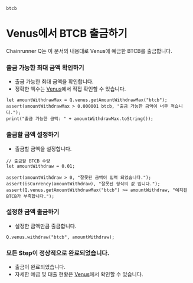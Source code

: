 ```meta-Currency
btcb
```

# Venus에서 BTCB 출금하기

Chainrunner Q는 이 문서의 내용대로 Venus에 예금한 BTCB를 출금합니다.

### 출금 가능한 최대 금액 확인하기

- 출금 가능한 최대 금액을 확인합니다.
- 정확한 액수는 [Venus](https://app.venus.io/dashboard)에서 직접 확인할 수 있습니다.

```output-Dynamic
let amountWithdrawMax = Q.venus.getAmountWithdrawMax("btcb");
assert(amountWithdrawMax > 0.000001 btcb, "출금 가능한 금액이 너무 적습니다.");
print("출금 가능한 금액: " + amountWithdrawMax.toString());
```

### 출금할 금액 설정하기

- 출금할 금액을 설정합니다.

```input BTCB
// 출금할 BTCB 수량
let amountWithdraw = 0.01;
```

```input-Verify
assert(amountWithdraw > 0, "잘못된 금액이 입력 되었습니다.");
assert(isCurrency(amountWithdraw), "잘못된 형식의 값 입니다.");
assert(Q.venus.getAmountWithdrawMax("btcb") >= amountWithdraw, "예치된 BTCB가 부족합니다.");
```

### 설정한 금액 출금하기

- 설정한 금액만큼 출금합니다.

```taster
Q.venus.withdraw("btcb", amountWithdraw);
```

### 모든 Step이 정상적으로 완료되었습니다.

- 출금이 완료되었습니다.
- 자세한 예금 및 대출 현황은 [Venus](https://app.venus.io/dashboard)에서 확인할 수 있습니다.

